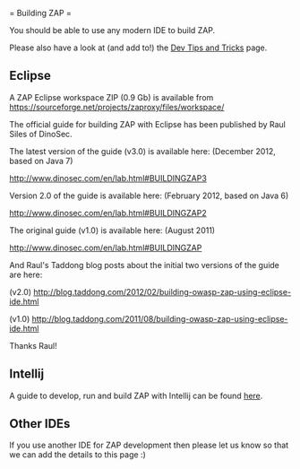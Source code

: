 ﻿= Building ZAP =

You should be able to use any modern IDE to build ZAP.

Please also have a look at (and add to!) the [Dev Tips and Tricks](DevTipsAndTricks) page.

## Eclipse

A ZAP Eclipse workspace ZIP (0.9 Gb) is available from https://sourceforge.net/projects/zaproxy/files/workspace/

The official guide for building ZAP with Eclipse  has been published by Raul Siles of DinoSec.

The latest version of the guide (v3.0) is available here: (December 2012, based on Java 7)

http://www.dinosec.com/en/lab.html#BUILDINGZAP3

Version 2.0 of the guide is available here: (February 2012, based on Java 6)

http://www.dinosec.com/en/lab.html#BUILDINGZAP2

The original guide (v1.0) is available here: (August 2011)

http://www.dinosec.com/en/lab.html#BUILDINGZAP

And Raul's Taddong blog posts about the initial two versions of the guide are here:

(v2.0) http://blog.taddong.com/2012/02/building-owasp-zap-using-eclipse-ide.html

(v1.0) http://blog.taddong.com/2011/08/building-owasp-zap-using-eclipse-ide.html

Thanks Raul!

## Intellij

A guide to develop, run and build ZAP with Intellij can be found [here](HowToBuildZapWithIntellij).

## Other IDEs

If you use another IDE for ZAP development then please let us know so that we can add the details to this page :)